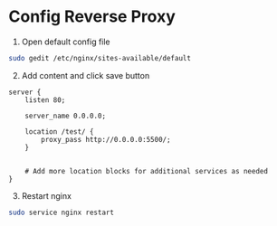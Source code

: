 # Config Reverse Proxy

1. Open default config file
```bash
sudo gedit /etc/nginx/sites-available/default
```

2. Add content and click save button
```
server {
    listen 80;

    server_name 0.0.0.0;

    location /test/ {
        proxy_pass http://0.0.0.0:5500/;
    }


    # Add more location blocks for additional services as needed
}
```
3. Restart nginx
```bash
sudo service nginx restart
```
